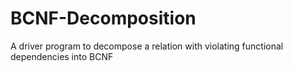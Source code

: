 # BCNF-Decomposition
A driver program to decompose a relation with violating functional dependencies into BCNF
